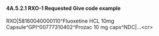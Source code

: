 #### 4A.5.2.1 RXO-1 Requested Give code example

RXO|58160040000110^Fluoxetine HCL 10mg Capsule^GPI^00777310402^Prozac 10 mg caps^NDC|...&lt;cr>
